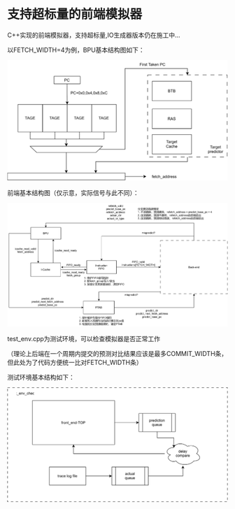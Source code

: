 # 支持超标量的前端模拟器

C++实现的前端模拟器，支持超标量,IO生成器版本仍在施工中...

以FETCH_WIDTH=4为例，BPU基本结构图如下：

![BPU-top-arch](https://github.com/WattskiTian/C_tage-tage_IO/blob/master/BPU_arch.svg)

前端基本结构图（仅示意，实际信号与此不同）：

![front-end-top-arch](https://github.com/WattskiTian/C_tage-tage_IO/blob/master/front_end_top.svg)

test_env.cpp为测试环境，可以检查模拟器是否正常工作

（理论上后端在一个周期内提交的预测对比结果应该是最多COMMIT_WIDTH条，但此处为了代码方便统一比对FETCH_WIDTH条）

测试环境基本结构如下：

![test-env-arch](https://github.com/WattskiTian/C_tage-tage_IO/blob/master/test_env.svg)
